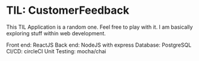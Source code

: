 # TIL: CustomerFeedback

This TIL Application is a random one. Feel free to play with it. I am basically exploring stuff within web development.

Front end: ReactJS
Back end: NodeJS with express
Database: PostgreSQL
CI/CD: circleCI
Unit Testing: mocha/chai
